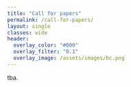 ```yaml
---
title: "Call for papers"
permalink: /call-for-papers/
layout: single
classes: wide
header:
  overlay_color: "#000"
  overlay_filter: "0.1"
  overlay_image: /assets/images/bc.png
---
```


tba.